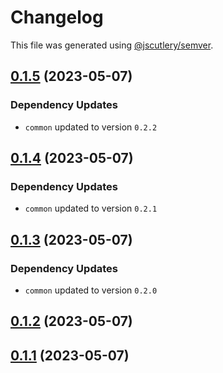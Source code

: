 # Changelog

This file was generated using [@jscutlery/semver](https://github.com/jscutlery/semver).

## [0.1.5](https://github.com/khalilou88/jnxplus/compare/maven-0.1.4...maven-0.1.5) (2023-05-07)

### Dependency Updates

* `common` updated to version `0.2.2`


## [0.1.4](https://github.com/khalilou88/jnxplus/compare/maven-0.1.3...maven-0.1.4) (2023-05-07)

### Dependency Updates

* `common` updated to version `0.2.1`


## [0.1.3](https://github.com/khalilou88/jnxplus/compare/maven-0.1.2...maven-0.1.3) (2023-05-07)

### Dependency Updates

* `common` updated to version `0.2.0`


## [0.1.2](https://github.com/khalilou88/jnxplus/compare/maven-0.1.1...maven-0.1.2) (2023-05-07)



## [0.1.1](https://github.com/khalilou88/jnxplus/compare/maven-0.1.0...maven-0.1.1) (2023-05-07)
